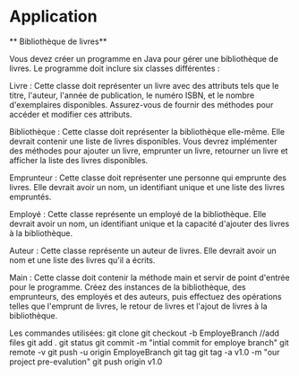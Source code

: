 # Application

** Bibliothèque de livres**

Vous devez créer un programme en Java pour gérer une bibliothèque de livres. Le programme doit inclure six classes différentes :

Livre : Cette classe doit représenter un livre avec des attributs tels que le titre, l'auteur, l'année de publication, le numéro ISBN, et le nombre d'exemplaires disponibles. Assurez-vous de fournir des méthodes pour accéder et modifier ces attributs.

Bibliothèque : Cette classe doit représenter la bibliothèque elle-même. Elle devrait contenir une liste de livres disponibles. Vous devrez implémenter des méthodes pour ajouter un livre, emprunter un livre, retourner un livre et afficher la liste des livres disponibles.

Emprunteur : Cette classe doit représenter une personne qui emprunte des livres. Elle devrait avoir un nom, un identifiant unique et une liste des livres empruntés.

Employé : Cette classe représente un employé de la bibliothèque. Elle devrait avoir un nom, un identifiant unique et la capacité d'ajouter des livres à la bibliothèque.

Auteur : Cette classe représente un auteur de livres. Elle devrait avoir un nom et une liste des livres qu'il a écrits.

Main : Cette classe doit contenir la méthode main et servir de point d'entrée pour le programme. Créez des instances de la bibliothèque, des emprunteurs, des employés et des auteurs, puis effectuez des opérations telles que l'emprunt de livres, le retour de livres et l'ajout de livres à la bibliothèque.



Les commandes utilisées:
git clone
git checkout -b EmployeBranch
//add files
git add .
git status
git commit -m "intial commit for employe branch"
git remote -v
git push -u origin EmployeBranch
git tag
git tag -a v1.0 -m  "our project pre-evalution"
git push origin v1.0
